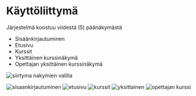 Käyttöliittymä
==============
Järjestelmä koostuu viidestä (5) päänäkymästä
- Sisäänkirjautuminen
- Etusivu
- Kurssit
- Yksittäinen kurssinäkymä
- Opettajan yksittäinen kurssinäkymä

![siirtyma nakymien valilla](http://users.metropolia.fi/~tarjajar/ohtu/siirtyma_nakymien_valilla.jpg)

![sisaankirjautuminen](http://users.metropolia.fi/~joonasee/github-tehtavat/sisaankirjautuminen.jpg)
![etusivu](http://users.metropolia.fi/~joonasee/github-tehtavat/Etusivu.jpg)
![kurssit](http://users.metropolia.fi/~joonasee/github-tehtavat/Kurssit.jpg)
![yksittainen](http://users.metropolia.fi/~joonasee/github-tehtavat/Kurssinakyma.jpg)
![opettajan kurssi](http://users.metropolia.fi/~joonasee/github-tehtavat/Opettajan_Kurssinakyma.jpg)
